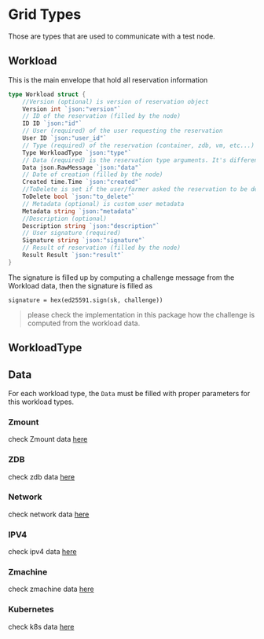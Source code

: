 # Grid Types
Those are types that are used to communicate with a test node.

## Workload
This is the main envelope that hold all reservation information

```go
type Workload struct {
	//Version (optional) is version of reservation object
	Version int `json:"version"`
	// ID of the reservation (filled by the node)
	ID ID `json:"id"`
	// User (required) of the user requesting the reservation
	User ID `json:"user_id"`
	// Type (required) of the reservation (container, zdb, vm, etc...)
	Type WorkloadType `json:"type"`
	// Data (required) is the reservation type arguments. It's different per Type
	Data json.RawMessage `json:"data"`
	// Date of creation (filled by the node)
	Created time.Time `json:"created"`
	//ToDelete is set if the user/farmer asked the reservation to be deleted
	ToDelete bool `json:"to_delete"`
	// Metadata (optional) is custom user metadata
	Metadata string `json:"metadata"`
	//Description (optional)
	Description string `json:"description"`
	// User signature (required)
	Signature string `json:"signature"`
	// Result of reservation (filled by the node)
	Result Result `json:"result"`
}
```

The signature is filled up by computing a challenge message from the Workload data, then the signature is filled as
```
signature = hex(ed25591.sign(sk, challenge))
```
> please check the implementation in this package how the challenge is computed from the workload data.

## WorkloadType
## Data
For each workload type, the `Data` must be filled with proper parameters for this workload types.

### Zmount
check Zmount data [here](test/zmount.go)

### ZDB
check zdb data [here](test/zdb.go)

### Network
check network data [here](test/network.go)

### IPV4
check ipv4 data [here](test/ipv4.go)

### Zmachine
check zmachine data [here](test/zmachine.go)

### Kubernetes
check k8s data [here](test/kubernetes.go)
